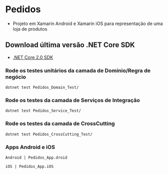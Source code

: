 # Pedidos

- Projeto em Xamarin Android e Xamarin iOS para representação de uma loja de produtos

## Download última versão .NET Core SDK

* [.NET Core 2.0 SDK](https://www.microsoft.com/net/download/windows)

### Rode os testes unitários da camada de Domínio/Regra de negócio

```
dotnet test Pedidos_Domain_Test/
```

### Rode os testes da camada de Serviços de Integração
```
dotnet test Pedidos_Service_Test/
```

### Rode os testes da camada de CrossCutting

```
dotnet test Pedidos_CrossCutting_Test/
```

### Apps Android e iOS
```
Android | Pedidos_App.droid

iOS | Pedidos_App.iOS	
```
